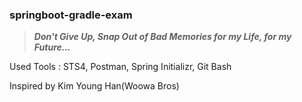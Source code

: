 ### springboot-gradle-exam
> ***Don't Give Up, Snap Out of Bad Memories for my Life, for my Future...***
<p>Used Tools : STS4, Postman, Spring Initializr, Git Bash</p>
<p>Inspired by Kim Young Han(Woowa Bros)</p>
